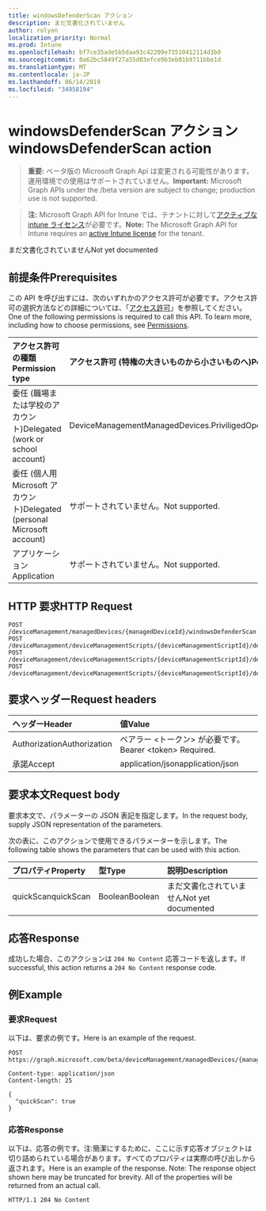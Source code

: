 ```yaml
---
title: windowsDefenderScan アクション
description: まだ文書化されていません
author: rolyon
localization_priority: Normal
ms.prod: Intune
ms.openlocfilehash: bf7ce35ade5b5daa93c42209e73510412114d3b0
ms.sourcegitcommit: 0a62bc5849f27a55d83efce9b3eb01b9711bbe1d
ms.translationtype: MT
ms.contentlocale: ja-JP
ms.lasthandoff: 06/14/2019
ms.locfileid: "34958194"
---
```

# <a name="windowsdefenderscan-action"></a><span data-ttu-id="a1676-103">windowsDefenderScan アクション</span><span class="sxs-lookup"><span data-stu-id="a1676-103">windowsDefenderScan action</span></span>

> <span data-ttu-id="a1676-104">**重要:** ベータ版の Microsoft Graph Api は変更される可能性があります。運用環境での使用はサポートされていません。</span><span class="sxs-lookup"><span data-stu-id="a1676-104">**Important:** Microsoft Graph APIs under the /beta version are subject to change; production use is not supported.</span></span>

> <span data-ttu-id="a1676-105">**注:** Microsoft Graph API for Intune では、テナントに対して[アクティブな intune ライセンス](https://go.microsoft.com/fwlink/?linkid=839381)が必要です。</span><span class="sxs-lookup"><span data-stu-id="a1676-105">**Note:** The Microsoft Graph API for Intune requires an [active Intune license](https://go.microsoft.com/fwlink/?linkid=839381) for the tenant.</span></span>

<span data-ttu-id="a1676-106">まだ文書化されていません</span><span class="sxs-lookup"><span data-stu-id="a1676-106">Not yet documented</span></span>

## <a name="prerequisites"></a><span data-ttu-id="a1676-107">前提条件</span><span class="sxs-lookup"><span data-stu-id="a1676-107">Prerequisites</span></span>
<span data-ttu-id="a1676-p101">この API を呼び出すには、次のいずれかのアクセス許可が必要です。アクセス許可の選択方法などの詳細については、「[アクセス許可](/graph/permissions-reference)」を参照してください。</span><span class="sxs-lookup"><span data-stu-id="a1676-p101">One of the following permissions is required to call this API. To learn more, including how to choose permissions, see [Permissions](/graph/permissions-reference).</span></span>

|<span data-ttu-id="a1676-110">アクセス許可の種類</span><span class="sxs-lookup"><span data-stu-id="a1676-110">Permission type</span></span>|<span data-ttu-id="a1676-111">アクセス許可 (特権の大きいものから小さいものへ)</span><span class="sxs-lookup"><span data-stu-id="a1676-111">Permissions (from most to least privileged)</span></span>|
|:---|:---|
|<span data-ttu-id="a1676-112">委任 (職場または学校のアカウント)</span><span class="sxs-lookup"><span data-stu-id="a1676-112">Delegated (work or school account)</span></span>|<span data-ttu-id="a1676-113">DeviceManagementManagedDevices.PriviligedOperation.All</span><span class="sxs-lookup"><span data-stu-id="a1676-113">DeviceManagementManagedDevices.PriviligedOperation.All</span></span>|
|<span data-ttu-id="a1676-114">委任 (個人用 Microsoft アカウント)</span><span class="sxs-lookup"><span data-stu-id="a1676-114">Delegated (personal Microsoft account)</span></span>|<span data-ttu-id="a1676-115">サポートされていません。</span><span class="sxs-lookup"><span data-stu-id="a1676-115">Not supported.</span></span>|
|<span data-ttu-id="a1676-116">アプリケーション</span><span class="sxs-lookup"><span data-stu-id="a1676-116">Application</span></span>|<span data-ttu-id="a1676-117">サポートされていません。</span><span class="sxs-lookup"><span data-stu-id="a1676-117">Not supported.</span></span>|

## <a name="http-request"></a><span data-ttu-id="a1676-118">HTTP 要求</span><span class="sxs-lookup"><span data-stu-id="a1676-118">HTTP Request</span></span>
<!-- {
  "blockType": "ignored"
}
-->
``` http
POST /deviceManagement/managedDevices/{managedDeviceId}/windowsDefenderScan
POST /deviceManagement/deviceManagementScripts/{deviceManagementScriptId}/deviceRunStates/{deviceManagementScriptDeviceStateId}/managedDevice/windowsDefenderScan
POST /deviceManagement/deviceManagementScripts/{deviceManagementScriptId}/deviceRunStates/{deviceManagementScriptDeviceStateId}/managedDevice/users/{userId}/managedDevices/{managedDeviceId}/windowsDefenderScan
POST /deviceManagement/deviceManagementScripts/{deviceManagementScriptId}/deviceRunStates/{deviceManagementScriptDeviceStateId}/managedDevice/detectedApps/{detectedAppId}/managedDevices/{managedDeviceId}/windowsDefenderScan
```

## <a name="request-headers"></a><span data-ttu-id="a1676-119">要求ヘッダー</span><span class="sxs-lookup"><span data-stu-id="a1676-119">Request headers</span></span>
|<span data-ttu-id="a1676-120">ヘッダー</span><span class="sxs-lookup"><span data-stu-id="a1676-120">Header</span></span>|<span data-ttu-id="a1676-121">値</span><span class="sxs-lookup"><span data-stu-id="a1676-121">Value</span></span>|
|:---|:---|
|<span data-ttu-id="a1676-122">Authorization</span><span class="sxs-lookup"><span data-stu-id="a1676-122">Authorization</span></span>|<span data-ttu-id="a1676-123">ベアラー &lt;トークン&gt; が必要です。</span><span class="sxs-lookup"><span data-stu-id="a1676-123">Bearer &lt;token&gt; Required.</span></span>|
|<span data-ttu-id="a1676-124">承諾</span><span class="sxs-lookup"><span data-stu-id="a1676-124">Accept</span></span>|<span data-ttu-id="a1676-125">application/json</span><span class="sxs-lookup"><span data-stu-id="a1676-125">application/json</span></span>|

## <a name="request-body"></a><span data-ttu-id="a1676-126">要求本文</span><span class="sxs-lookup"><span data-stu-id="a1676-126">Request body</span></span>
<span data-ttu-id="a1676-127">要求本文で、パラメーターの JSON 表記を指定します。</span><span class="sxs-lookup"><span data-stu-id="a1676-127">In the request body, supply JSON representation of the parameters.</span></span>

<span data-ttu-id="a1676-128">次の表に、このアクションで使用できるパラメーターを示します。</span><span class="sxs-lookup"><span data-stu-id="a1676-128">The following table shows the parameters that can be used with this action.</span></span>

|<span data-ttu-id="a1676-129">プロパティ</span><span class="sxs-lookup"><span data-stu-id="a1676-129">Property</span></span>|<span data-ttu-id="a1676-130">型</span><span class="sxs-lookup"><span data-stu-id="a1676-130">Type</span></span>|<span data-ttu-id="a1676-131">説明</span><span class="sxs-lookup"><span data-stu-id="a1676-131">Description</span></span>|
|:---|:---|:---|
|<span data-ttu-id="a1676-132">quickScan</span><span class="sxs-lookup"><span data-stu-id="a1676-132">quickScan</span></span>|<span data-ttu-id="a1676-133">Boolean</span><span class="sxs-lookup"><span data-stu-id="a1676-133">Boolean</span></span>|<span data-ttu-id="a1676-134">まだ文書化されていません</span><span class="sxs-lookup"><span data-stu-id="a1676-134">Not yet documented</span></span>|



## <a name="response"></a><span data-ttu-id="a1676-135">応答</span><span class="sxs-lookup"><span data-stu-id="a1676-135">Response</span></span>
<span data-ttu-id="a1676-136">成功した場合、このアクションは `204 No Content` 応答コードを返します。</span><span class="sxs-lookup"><span data-stu-id="a1676-136">If successful, this action returns a `204 No Content` response code.</span></span>

## <a name="example"></a><span data-ttu-id="a1676-137">例</span><span class="sxs-lookup"><span data-stu-id="a1676-137">Example</span></span>

### <a name="request"></a><span data-ttu-id="a1676-138">要求</span><span class="sxs-lookup"><span data-stu-id="a1676-138">Request</span></span>
<span data-ttu-id="a1676-139">以下は、要求の例です。</span><span class="sxs-lookup"><span data-stu-id="a1676-139">Here is an example of the request.</span></span>
``` http
POST https://graph.microsoft.com/beta/deviceManagement/managedDevices/{managedDeviceId}/windowsDefenderScan

Content-type: application/json
Content-length: 25

{
  "quickScan": true
}
```

### <a name="response"></a><span data-ttu-id="a1676-140">応答</span><span class="sxs-lookup"><span data-stu-id="a1676-140">Response</span></span>
<span data-ttu-id="a1676-p102">以下は、応答の例です。注:簡潔にするために、ここに示す応答オブジェクトは切り詰められている場合があります。すべてのプロパティは実際の呼び出しから返されます。</span><span class="sxs-lookup"><span data-stu-id="a1676-p102">Here is an example of the response. Note: The response object shown here may be truncated for brevity. All of the properties will be returned from an actual call.</span></span>
``` http
HTTP/1.1 204 No Content
```





